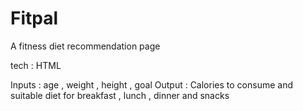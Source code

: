 # Fitpal

A fitness diet recommendation page

tech : HTML

Inputs : age , weight , height , goal
Output : Calories to consume and suitable diet for breakfast , lunch , dinner and snacks
